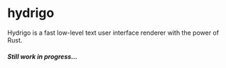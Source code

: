 # hydrigo
Hydrigo is a fast low-level text user interface renderer with the power of Rust.

##### Still work in progress...